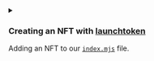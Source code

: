 <details>
<summary>
<h3>

Creating an NFT with [launchtoken](https://docs.reach.sh/frontend/#js_launchToken)

</h3>

Adding an NFT to our [`index.mjs`]((https://raw.githubusercontent.com/BMscis/reach-tutorial/Documentation/Tutorial/Chapters/frontend/3.CreatingANFT/index.mjs)) file.
</summary>
<p>

If we take a look at `index.rsh` we see that the `Auctioneer`.`getSale` function expects a `nftId`, a `minBid` and `lenInBlocks` as parameters.

> Reach Standard Library provides a [`launchToken`](https://docs.reach.sh/frontend/#js_launchToken) function that can handle creating a network token.

```javascript
const theNFT = await stdlib.launchToken(accCreator, "bumple", "NFT", { supply: 1 });
```
Let's decipher the parameters:
- `Account` = `launchToken` expects the account of the auctioneer of the token. In our instance, `accCreator` is the auctioneer of the token.
- `name` = `launchToken` expects the name of the token. In our instance, `bumple` is the name of the token.
- `sym` = `launchToken` expects the symbol of the token. In our instance, `NFT` is the symbol of the token.
- `opts` = `launchToken` expects an object of options if any. In our instance, `{ supply: 1 }` is the option since we only require unique instance of the NFT.

</p>
</details>


